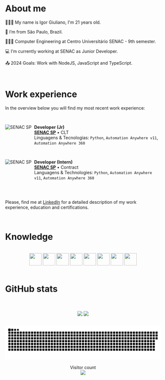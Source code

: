 # About me

   🚶🏻‍♂️  My name is Igor Giuliano, I'm 21 years old.

   🏡  I’m from São Paulo, Brazil.

   👨🏻‍🎓  Computer Engineering at Centro Universitário SENAC - 9th semester.

   💻  I’m currently working at SENAC as Junior Developer.

   📤  2024 Goals: Work with NodeJS, JavaScript and TypeScript.

<br>

# Work experience

In the overview below you will find my most recent work experience:

<br/>

[<img align="left" height="94px" width="94px" alt="SENAC SP" src="https://upload.wikimedia.org/wikipedia/commons/8/86/Senac_logo.svg"/>](https://www.sp.senac.br/)

**Developer (Jr)** \
[**SENAC SP**](https://www.sp.senac.br/) • CLT \
Linguagens & Tecnologias: `Python`, `Automation Anywhere v11`, `Automation Anywhere 360`
<!-- Featured Projects: [](), []() -->

<br/>

[<img align="left" height="94px" width="94px" alt="SENAC SP" src="https://upload.wikimedia.org/wikipedia/commons/8/86/Senac_logo.svg"/>](https://www.sp.senac.br/)
**Developer (Intern)** \
[**SENAC SP**](https://www.sp.senac.br/) • Contract \
Languagens & Technologies: `Python`, `Automation Anywhere v11`, `Automation Anywhere 360`

<br/>
<br/>

Please, find me at [LinkedIn](https://linkedin.com/in/igor-giuliano) for a detailed description of my work experience, education and certifications.

<br>

# Knowledge

<br/>
<div align="center">
   <img height="40em" width="40em" src="https://cdn.jsdelivr.net/gh/devicons/devicon/icons/c/c-original.svg" />
   <img height="40em" width="40em" src="https://cdn.jsdelivr.net/gh/devicons/devicon/icons/javascript/javascript-original.svg" />
   <img height="40em" width="40em" src="https://cdn.jsdelivr.net/gh/devicons/devicon/icons/typescript/typescript-original.svg" />
   <img height="40em" width="40em" src="https://cdn.jsdelivr.net/gh/devicons/devicon/icons/nodejs/nodejs-original.svg" />
   <img height="40em" width="40em" src="https://cdn.jsdelivr.net/gh/devicons/devicon/icons/react/react-original.svg" />
   <img height="40em" width="40em" src="https://cdn.jsdelivr.net/gh/devicons/devicon/icons/git/git-original.svg" />
   <img height="40em" width="40em" src="https://cdn.jsdelivr.net/gh/devicons/devicon/icons/postgresql/postgresql-original.svg" />
   <img height="40em" width="40em" src="https://cdn.jsdelivr.net/gh/devicons/devicon/icons/mongodb/mongodb-original-wordmark.svg" />
</div>
<br/>

# GitHub stats

<br>

<div align="center">
   <br/>
   <div>
    <img height="180em" align="center" src="https://github-readme-stats.vercel.app/api?username=IgorGiuliano&show_icons=true&theme=tokyonight&include_all_commits=true&count_private=true"/>
    <img height="180em" align="center" src="https://github-readme-stats.vercel.app/api/top-langs/?username=IgorGiuliano&layout=compact&langs_count=10&theme=tokyonight"/>
   </div>

   <br/>

   ![SnakeAnimation](https://raw.githubusercontent.com/IgorGiuliano/IgorGiuliano/output/github-contribution-grid-snake-dark.svg#gh-dark-mode-only)
    <p align="center">
        Visitor count
        <br>
        <img src="https://profile-counter.glitch.me/IgorGiuliano/count.svg" />
    </p>
</div>
